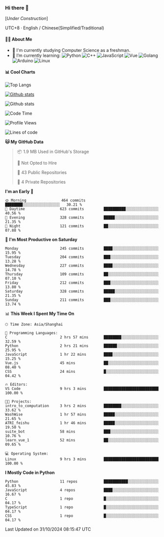 ### Hi there 👋

\[*Under Construction*\]

UTC+8 · English / Chinese(Simplified/Traditional)

<!--
**NoNormalCreeper/NoNormalCreeper** is a ✨ _special_ ✨ repository because its `README.md` (this file) appears on your GitHub profile.

Here are some ideas to get you started:

- 🔭 I’m currently working on ...
- 🌱 I’m currently learning ...
- 👯 I’m looking to collaborate on ...
- 🤔 I’m looking for help with ...
- 💬 Ask me about ...
- 📫 How to reach me: ...
- 😄 Pronouns: ...
- ⚡ Fun fact: ...
-->

#### 👩‍💻 About Me

- 🏫 I'm currently studying Computer Science as a freshman.
- 🌱 I’m currently learning: 
![Python](https://img.shields.io/badge/-Python-blue?style=flat-square&logo=Python&logoColor=fff)
![C++](https://img.shields.io/badge/-C%2B%2B-00599C?style=flat-square&logo=C%2B%2B&logoColor=fff)
![JavaScript](https://img.shields.io/badge/-JavaScript-ffca18?style=flat-square&logo=JavaScript&logoColor=fff)
![Vue](https://img.shields.io/badge/-Vue-4FC08D?style=flat-square&logo=Vue.js&logoColor=fff)
![Golang](https://img.shields.io/badge/-Go-007d9c?style=flat-square&logo=Go&logoColor=fff)
![Arduino](https://img.shields.io/badge/-Arduino-00979D?style=flat-square&logo=Arduino&logoColor=fff)
![Linux](https://img.shields.io/badge/-Linux-FCC624?style=flat-square&logo=Linux&logoColor=fff)

#### 📊 Cool Charts

![Top Langs](https://github-readme-stats.vercel.app/api/top-langs/?username=NoNormalCreeper&layout=compact)

[![Github stats](https://github-readme-stats.vercel.app/api?username=NoNormalCreeper&show_icons=true)](https://github.com/anuraghazra/github-readme-stats)

![Github stats](https://github-profile-trophy.vercel.app/?username=NoNormalCreeper)


<!--START_SECTION:waka-->
![Code Time](http://img.shields.io/badge/Code%20Time-197%20hrs%2031%20mins-blue)

![Profile Views](http://img.shields.io/badge/Profile%20Views-4-blue)

![Lines of code](https://img.shields.io/badge/From%20Hello%20World%20I%27ve%20Written-2.7%20million%20lines%20of%20code-blue)

**🐱 My GitHub Data** 

> 📦 1.9 MB Used in GitHub's Storage 
 > 
> 🚫 Not Opted to Hire
 > 
> 📜 43 Public Repositories 
 > 
> 🔑 4 Private Repositories 
 > 
**I'm an Early 🐤** 

```text
🌞 Morning                464 commits         ████████░░░░░░░░░░░░░░░░░   30.21 % 
🌆 Daytime                623 commits         ██████████░░░░░░░░░░░░░░░   40.56 % 
🌃 Evening                328 commits         █████░░░░░░░░░░░░░░░░░░░░   21.35 % 
🌙 Night                  121 commits         ██░░░░░░░░░░░░░░░░░░░░░░░   07.88 % 
```
📅 **I'm Most Productive on Saturday** 

```text
Monday                   245 commits         ████░░░░░░░░░░░░░░░░░░░░░   15.95 % 
Tuesday                  204 commits         ███░░░░░░░░░░░░░░░░░░░░░░   13.28 % 
Wednesday                227 commits         ████░░░░░░░░░░░░░░░░░░░░░   14.78 % 
Thursday                 109 commits         ██░░░░░░░░░░░░░░░░░░░░░░░   07.10 % 
Friday                   212 commits         ███░░░░░░░░░░░░░░░░░░░░░░   13.80 % 
Saturday                 328 commits         █████░░░░░░░░░░░░░░░░░░░░   21.35 % 
Sunday                   211 commits         ███░░░░░░░░░░░░░░░░░░░░░░   13.74 % 
```


📊 **This Week I Spent My Time On** 

```text
🕑︎ Time Zone: Asia/Shanghai

💬 Programming Languages: 
C                        2 hrs 57 mins       ████████░░░░░░░░░░░░░░░░░   32.59 % 
Python                   2 hrs 21 mins       ██████░░░░░░░░░░░░░░░░░░░   25.95 % 
JavaScript               1 hr 22 mins        ████░░░░░░░░░░░░░░░░░░░░░   15.25 % 
Vue.js                   45 mins             ██░░░░░░░░░░░░░░░░░░░░░░░   08.40 % 
CSS                      24 mins             █░░░░░░░░░░░░░░░░░░░░░░░░   04.42 % 

🔥 Editors: 
VS Code                  9 hrs 3 mins        █████████████████████████   100.00 % 

🐱‍💻 Projects: 
intro_to_computation     3 hrs 2 mins        ████████░░░░░░░░░░░░░░░░░   33.62 % 
WashWise                 1 hr 57 mins        █████░░░░░░░░░░░░░░░░░░░░   21.65 % 
ATRI_feishu              1 hr 46 mins        █████░░░░░░░░░░░░░░░░░░░░   19.50 % 
suite_bot                58 mins             ███░░░░░░░░░░░░░░░░░░░░░░   10.76 % 
learn_vue_1              52 mins             ██░░░░░░░░░░░░░░░░░░░░░░░   09.65 % 

💻 Operating System: 
Linux                    9 hrs 3 mins        █████████████████████████   100.00 % 
```

**I Mostly Code in Python** 

```text
Python                   11 repos            ███████████░░░░░░░░░░░░░░   45.83 % 
JavaScript               4 repos             ████░░░░░░░░░░░░░░░░░░░░░   16.67 % 
C                        1 repo              █░░░░░░░░░░░░░░░░░░░░░░░░   04.17 % 
TypeScript               1 repo              █░░░░░░░░░░░░░░░░░░░░░░░░   04.17 % 
CSS                      1 repo              █░░░░░░░░░░░░░░░░░░░░░░░░   04.17 % 
```




 Last Updated on 31/10/2024 08:15:47 UTC
<!--END_SECTION:waka-->

